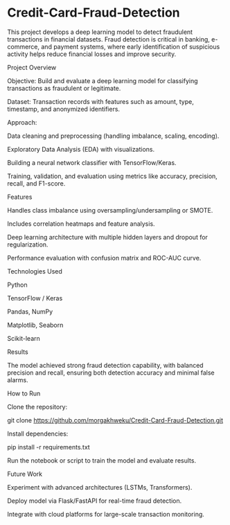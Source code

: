 # Credit-Card-Fraud-Detection
This project develops a deep learning model to detect fraudulent transactions in financial datasets. Fraud detection is critical in banking, e-commerce, and payment systems, where early identification of suspicious activity helps reduce financial losses and improve security.

Project Overview

Objective: Build and evaluate a deep learning model for classifying transactions as fraudulent or legitimate.

Dataset: Transaction records with features such as amount, type, timestamp, and anonymized identifiers.

Approach:

Data cleaning and preprocessing (handling imbalance, scaling, encoding).

Exploratory Data Analysis (EDA) with visualizations.

Building a neural network classifier with TensorFlow/Keras.

Training, validation, and evaluation using metrics like accuracy, precision, recall, and F1-score.

Features

Handles class imbalance using oversampling/undersampling or SMOTE.

Includes correlation heatmaps and feature analysis.

Deep learning architecture with multiple hidden layers and dropout for regularization.

Performance evaluation with confusion matrix and ROC-AUC curve.

Technologies Used

Python

TensorFlow / Keras

Pandas, NumPy

Matplotlib, Seaborn

Scikit-learn

Results

The model achieved strong fraud detection capability, with balanced precision and recall, ensuring both detection accuracy and minimal false alarms.

How to Run

Clone the repository:

git clone https://github.com/morgakhweku/Credit-Card-Fraud-Detection.git


Install dependencies:

pip install -r requirements.txt


Run the notebook or script to train the model and evaluate results.

Future Work

Experiment with advanced architectures (LSTMs, Transformers).

Deploy model via Flask/FastAPI for real-time fraud detection.

Integrate with cloud platforms for large-scale transaction monitoring.
